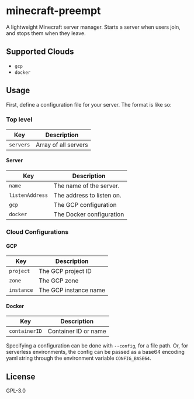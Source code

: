 # minecraft-preempt

A lightweight Minecraft server manager. Starts a server when users join, and stops them when they leave.

## Supported Clouds

- `gcp`
- `docker`

## Usage

First, define a configuration file for your server. The format is like so:

### Top level

| Key       | Description          |
| --------- | -------------------- |
| `servers` | Array of all servers |

#### Server

| Key             | Description               |
| --------------- | ------------------------- |
| `name`          | The name of the server.   |
| `listenAddress` | The address to listen on. |
| `gcp`           | The GCP configuration     |
| `docker`        | The Docker configuration  |

### Cloud Configurations

#### GCP

| Key        | Description           |
| ---------- | --------------------- |
| `project`  | The GCP project ID    |
| `zone`     | The GCP zone          |
| `instance` | The GCP instance name |

#### Docker

| Key           | Description          |
| ------------- | -------------------- |
| `containerID` | Container ID or name |

Specifying a configuration can be done with `--config`, for a file path. Or, for serverless environments, the config can be passed as a base64 encoding yaml string through the environment variable `CONFIG_BASE64`.

## License

GPL-3.0

